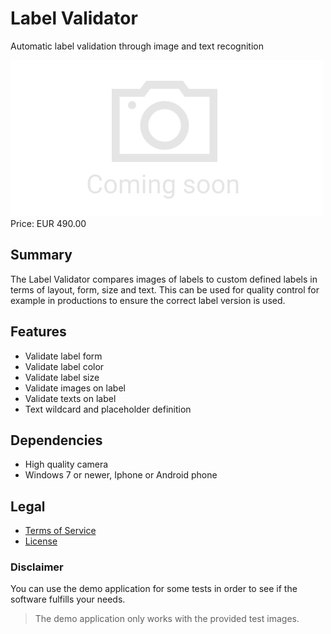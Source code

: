 # Label Validator

Automatic label validation through image and text recognition

<div class="splash">
    <img alt="Splash" src="/tpl/img/placeholder_splash.png">
    <div class="price">Price: EUR 490.00</div>
    <div class="purchase">
        <!--<a class="button" href="#">Demo</a>
        <a class="button" href="#">Buy</a>-->
    </div>
</div>

## Summary

The Label Validator compares images of labels to custom defined labels in terms of layout, form, size and text. This can be used for quality control for example in productions to ensure the correct label version is used.

## Features

* Validate label form
* Validate label color
* Validate label size
* Validate images on label
* Validate texts on label
* Text wildcard and placeholder definition

## Dependencies

* High quality camera
* Windows 7 or newer, Iphone or Android phone

## Legal

* [Terms of Service](/en/terms)
* [License](/content/licenses/LICENSE%20V2.txt)

### Disclaimer

You can use the demo application for some tests in order to see if the software fulfills your needs.

> The demo application only works with the provided test images.
